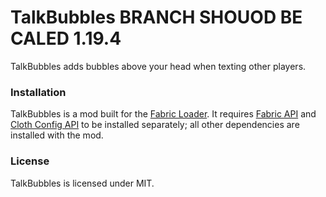 # TalkBubbles BRANCH SHOUOD BE CALED 1.19.4

TalkBubbles adds bubbles above your head when texting other players.

### Installation

TalkBubbles is a mod built for the [Fabric Loader](https://fabricmc.net/). It requires [Fabric API](https://www.curseforge.com/minecraft/mc-mods/fabric-api) and [Cloth Config API](https://www.curseforge.com/minecraft/mc-mods/cloth-config) to be installed separately; all other dependencies are installed with the mod.

### License

TalkBubbles is licensed under MIT.
